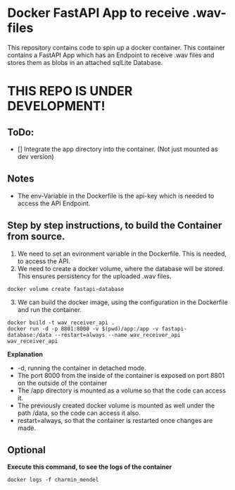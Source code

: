 # Docker FastAPI App to receive .wav-files
This repository contains code to spin up a docker container. This container contains a FastAPI App which has an Endpoint to receive .wav files and stores them as blobs in an attached sqlLite Database.

# THIS REPO IS UNDER DEVELOPMENT!

## ToDo:
* [] Integrate the app directory into the container. (Not just mounted as dev version)

## Notes
- The env-Variable in the Dockerfile is the api-key which is needed to access the API Endpoint.

## Step by step instructions, to build the Container from source.
1. We need to set an evironment variable in the Dockerfile. This is needed, to access the API.
2. We need to create a docker volume, where the database will be stored. This ensures persistency for the uploaded .wav files.
```
docker volume create fastapi-database
```
3. We can build the docker image, using the configuration in the Dockerfile and run the container.
```
docker build -t wav_receiver_api .
docker run -d -p 8801:8000 -v $(pwd)/app:/app -v fastapi-database:/data --restart=always --name wav_receiver_api wav_receiver_api
```
**Explanation**
- -d, running the container in detached mode.
- The port 8000 from the inside of the container is exposed on port 8801 on the outside of the container
- The /app directory is mounted as a volume so that the code can access it.
- The previously created docker volume is mounted as well under the path /data, so the code can access it also.
- restart=always, so that the container is restarted once changes are made.

## Optional
**Execute this command, to see the logs of the container**
```
docker logs -f charmin_mendel
```